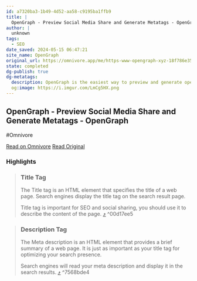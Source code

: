 ```yaml
---
id: a7320ba3-1b49-4d52-aa58-c9195ba1ffb9
title: |
  OpenGraph - Preview Social Media Share and Generate Metatags - OpenGraph
author: |
  unknown
tags:
  - SEO
date_saved: 2024-05-15 06:47:21
site_name: OpenGraph
original_url: https://omnivore.app/me/https-www-opengraph-xyz-18f786e357f
state: completed
dg-publish: true
dg-metatags:
  description: OpenGraph is the easiest way to preview and generate open graph meta tags for any website.
  og:image: https://i.imgur.com/LmCg5HX.png
---
```


## OpenGraph - Preview Social Media Share and Generate Metatags - OpenGraph
#Omnivore

[Read on Omnivore](https://omnivore.app/me/https-www-opengraph-xyz-18f786e357f)
[Read Original](https://www.opengraph.xyz)

### Highlights

> ### **Title Tag**
> 
> The Title tag is an HTML element that specifies the title of a web page. Search engines display the title tag on the search result page.
> 
> Title tag is important for SEO and social sharing, you should use it to describe the content of the page. [⤴️](https://omnivore.app/me/https-www-opengraph-xyz-18f786e357f#00d17ee5-964f-45c3-86d7-7d459458a8ff)  ^00d17ee5

> ### **Description Tag**
> 
> The Meta description is an HTML element that provides a brief summary of a web page. It is just as important as your title tag for optimizing your search presence.
> 
> Search engines will read your meta description and display it in the search results. [⤴️](https://omnivore.app/me/https-www-opengraph-xyz-18f786e357f#7568bde4-d274-4c89-ab80-3e72670dc185)  ^7568bde4

